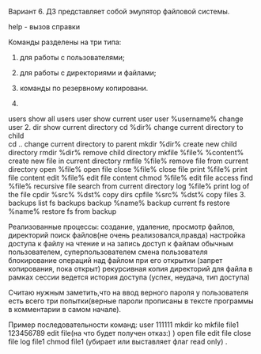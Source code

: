 Вариант 6.
ДЗ представляет собой эмулятор файловой системы.

help - вызов справки

Команды разделены на три типа:
1. для работы с пользователями;
2. для работы с директориями и файлами;
3. команды по резервному копировани.


1.
users                              show all users
user                               show current user
user %username%                    change user
2.
dir                                show current directory
cd %dir%                           change current directory to child                
cd ..                              change current directory to parent
mkdir %dir%                        create new child directory
rmdir %dir%                        remove child directory
mkfile %file% %content%            create new file in current directory
rmfile %file%                      remove file from current directory
open %file%                        open file
close %file%                       close file
print %file%                       print file content
edit %file%                        edit file content
chmod %file%                       edit file access
find %file%                        recursive file search from current directory
log %file%                         print log of the file
cpdir %src% %dst%                  copy dirs
cpfile %src% %dst%                 copy files
3.
backups                            list fs backups
backup %name%                      backup current fs
restore %name%                     restore fs from backup


Реализованные процессы:
создание, удаление, просмотр файлов, директорий
поиск файлов(не очень реализовался,правда)
настройка доступа к файлу на чтение и на запись
доступ к файлам обычным пользователем, суперпользователем
смена пользователя
блокирование операций над файлом при его открытии (запрет копирования, пока открыт)
рекурсивная копия директорий
для файла в рамках сессии ведется история доступа (успех, неудача, тип доступа)

Считаю нужным заметить,что на ввод верного пароля у пользователя есть всего три попытки(верные пароли прописаны в тексте программы в комментарии в самом начале).

Пример последовательности команд:
user
111111
mkdir ko
mkfile file1 123456789
edit file(на что будет получен отказ:) )
open file
edit file
close file
log file1
chmod file1 (убирает или выставляет флаг read only)
.




